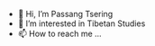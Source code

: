 - 👋 Hi, I’m Passang Tsering
- 👀 I’m interested in Tibetan Studies
- 📫 How to reach me ...

<!---
Passangoser/Passangoser is a ✨ special ✨ repository because its `README.md` (this file) appears on your GitHub profile.
You can click the Preview link to take a look at your changes.
--->
